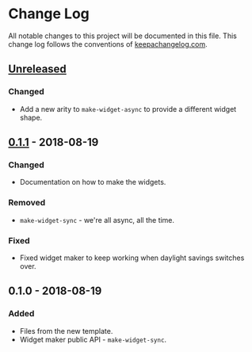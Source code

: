 # Change Log
All notable changes to this project will be documented in this file. This change log follows the conventions of [keepachangelog.com](http://keepachangelog.com/).

## [Unreleased]
### Changed
- Add a new arity to `make-widget-async` to provide a different widget shape.

## [0.1.1] - 2018-08-19
### Changed
- Documentation on how to make the widgets.

### Removed
- `make-widget-sync` - we're all async, all the time.

### Fixed
- Fixed widget maker to keep working when daylight savings switches over.

## 0.1.0 - 2018-08-19
### Added
- Files from the new template.
- Widget maker public API - `make-widget-sync`.

[Unreleased]: https://github.com/your-name/do-it/compare/0.1.1...HEAD
[0.1.1]: https://github.com/your-name/do-it/compare/0.1.0...0.1.1
